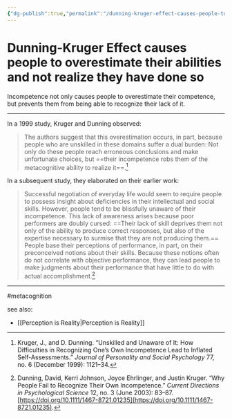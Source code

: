 ```yaml
---
{"dg-publish":true,"permalink":"/dunning-kruger-effect-causes-people-to-overestimate-their-abilities-and-not-realize-they-have-done-so/"}
---
```


# Dunning-Kruger Effect causes people to overestimate their abilities and not realize they have done so

Incompetence not only causes people to overestimate their competence, but prevents them from being able to recognize their lack of it.

---

In a 1999 study, Kruger and Dunning observed:

> The authors suggest that this overestimation occurs, in part, because people who are unskilled in these domains suffer a dual burden: Not only do these people reach erroneous conclusions and make unfortunate choices, but ==their incompetence robs them of the metacognitive ability to realize it==.[^1]

In a subsequent study, they elaborated on their earlier work:

> Successful negotiation of everyday life would seem to require people to possess insight about deficiencies in their intellectual and social skills. However, people tend to be blissfully unaware of their incompetence. This lack of awareness arises because poor performers are doubly cursed: ==Their lack of skill deprives them not only of the ability to produce correct responses, but also of the expertise necessary to surmise that they are not producing them.== People base their perceptions of performance, in part, on their preconceived notions about their skills. Because these notions often do not correlate with objective performance, they can lead people to make judgments about their performance that have little to do with actual accomplishment.[^2]

---
#metacognition 

see also:
- [[Perception is Reality\|Perception is Reality]]

[^1]: Kruger, J., and D. Dunning. “Unskilled and Unaware of It: How Difficulties in Recognizing One’s Own Incompetence Lead to Inflated Self-Assessments.” _Journal of Personality and Social Psychology_ 77, no. 6 (December 1999): 1121–34.
[^2]: Dunning, David, Kerri Johnson, Joyce Ehrlinger, and Justin Kruger. “Why People Fail to Recognize Their Own Incompetence.” _Current Directions in Psychological Science_ 12, no. 3 (June 2003): 83–87. [https://doi.org/10.1111/1467-8721.01235](https://doi.org/10.1111/1467-8721.01235).